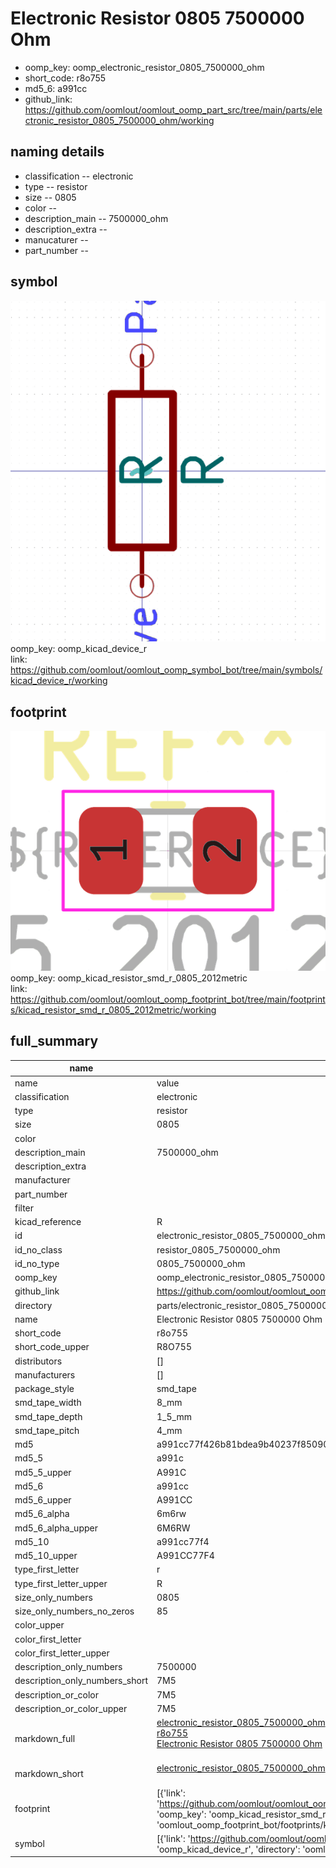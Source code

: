 # Electronic Resistor 0805 7500000 Ohm

  
* oomp_key: oomp_electronic_resistor_0805_7500000_ohm 
* short_code: r8o755
* md5_6: a991cc  
* github_link: https://github.com/oomlout/oomlout_oomp_part_src/tree/main/parts/electronic_resistor_0805_7500000_ohm/working  
## naming details
* classification -- electronic
* type -- resistor
* size -- 0805
* color -- 
* description_main -- 7500000_ohm
* description_extra -- 
* manucaturer -- 
* part_number -- 



## symbol

![](symbol/0/working/working_600.png)  
oomp_key: oomp_kicad_device_r  
link: https://github.com/oomlout/oomlout_oomp_symbol_bot/tree/main/symbols/kicad_device_r/working  

## footprint

![](footprint/0/working/working_600.png)  
oomp_key: oomp_kicad_resistor_smd_r_0805_2012metric  
link: https://github.com/oomlout/oomlout_oomp_footprint_bot/tree/main/footprints/kicad_resistor_smd_r_0805_2012metric/working  

## full_summary
| name | value | 
| --- | --- | 
| name | value | 
| classification | electronic | 
| type | resistor | 
| size | 0805 | 
| color |  | 
| description_main | 7500000_ohm | 
| description_extra |  | 
| manufacturer |  | 
| part_number |  | 
| filter |  | 
| kicad_reference | R | 
| id | electronic_resistor_0805_7500000_ohm | 
| id_no_class | resistor_0805_7500000_ohm | 
| id_no_type | 0805_7500000_ohm | 
| oomp_key | oomp_electronic_resistor_0805_7500000_ohm | 
| github_link | https://github.com/oomlout/oomlout_oomp_part_src/tree/main/parts/electronic_resistor_0805_7500000_ohm/working | 
| directory | parts/electronic_resistor_0805_7500000_ohm | 
| name | Electronic Resistor 0805 7500000 Ohm | 
| short_code | r8o755 | 
| short_code_upper | R8O755 | 
| distributors | [] | 
| manufacturers | [] | 
| package_style | smd_tape | 
| smd_tape_width | 8_mm | 
| smd_tape_depth | 1_5_mm | 
| smd_tape_pitch | 4_mm | 
| md5 | a991cc77f426b81bdea9b40237f85090 | 
| md5_5 | a991c | 
| md5_5_upper | A991C | 
| md5_6 | a991cc | 
| md5_6_upper | A991CC | 
| md5_6_alpha | 6m6rw | 
| md5_6_alpha_upper | 6M6RW | 
| md5_10 | a991cc77f4 | 
| md5_10_upper | A991CC77F4 | 
| type_first_letter | r | 
| type_first_letter_upper | R | 
| size_only_numbers | 0805 | 
| size_only_numbers_no_zeros | 85 | 
| color_upper |  | 
| color_first_letter |  | 
| color_first_letter_upper |  | 
| description_only_numbers | 7500000 | 
| description_only_numbers_short | 7M5 | 
| description_or_color | 7M5 | 
| description_or_color_upper | 7M5 | 
| markdown_full | [electronic_resistor_0805_7500000_ohm](https://github.com/oomlout/oomlout_oomp_part_src/tree/main/parts/electronic_resistor_0805_7500000_ohm/working)<br>[r8o755](https://github.com/oomlout/oomlout_oomp_part_src/tree/main/parts/electronic_resistor_0805_7500000_ohm/working)<br>[Electronic Resistor 0805 7500000 Ohm](https://github.com/oomlout/oomlout_oomp_part_src/tree/main/parts/electronic_resistor_0805_7500000_ohm/working)<br><br> | 
| markdown_short | [electronic_resistor_0805_7500000_ohm](https://github.com/oomlout/oomlout_oomp_part_src/tree/main/parts/electronic_resistor_0805_7500000_ohm/working)<br><br> | 
| footprint | [{'link': 'https://github.com/oomlout/oomlout_oomp_footprint_bot/tree/main/foootprntss/kicad_resistor_smd_r_0805_2012metric', 'oomp_key': 'oomp_kicad_resistor_smd_r_0805_2012metric', 'directory': 'oomlout_oomp_footprint_bot/footprints/kicad_resistor_smd_r_0805_2012metric//working/working.kicad_mod'}] | 
| symbol | [{'link': 'https://github.com/oomlout/oomlout_oomp_symbol_bot/tree/main/symbols/kicad_device_r', 'oomp_key': 'oomp_kicad_device_r', 'directory': 'oomlout_oomp_symbol_bot/symbols/kicad_device_r//working/working.kicad_sym'}] | 
